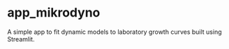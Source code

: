 # app_mikrodyno
A simple app to fit dynamic models to laboratory growth curves built using Streamlit.
